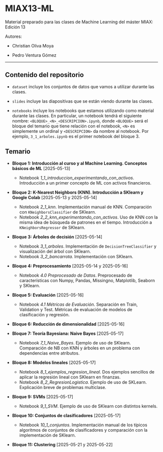 # MIAX13-ML

Material preparado para las clases de Machine Learning del máster MIAX: Edición 13

Autores:

* Christian Oliva Moya

* Pedro Ventura Gómez

<hr>

## Contenido del repositorio

* `dataset` incluye los conjuntos de datos que vamos a utilizar durante las clases.

* `slides` incluye las diapositivas que se están viendo durante las clases.

* `notebooks` incluye los notebooks que estamos utilizando como material durante las clases. En particular, un notebook tendrá el siguiente nombre: `<BLOQUE>_<N>_<DESCRIPCION>.ipynb`, donde `<BLOQUE>` será el bloque del temario que tiene relación con el notebook, `<N>` es simplemente un ordinal y `<DESCRIPCION>` da nombre al notebook. Por ejemplo, `3_1_arboles.ipynb` es el primer notebook del bloque 3.

## Temario

* **Bloque 1: Introducción al curso y al Machine Learning. Conceptos básicos de ML** [2025-05-13]
  * Notebook *1_1_introduccion_experimentando_con_activos*. Introducción a un primer concepto de ML con activos financieros.
  
* **Bloque 2: K-Nearest Neighbors (KNN). Introducción a SKlearn y Google Colab** [2025-05-13 y 2025-05-14]
  * Notebook *2_1_knn*. Implementación manual de KNN. Comparación con `KNeighborsClassifier` de SKlearn.
  * Notebook *2_2_knn_experimentando_con_activos*. Uso de KNN con la misma idea de búsqueda de patrones en el tiempo. Introducción a `KNeighborsRegressor` de SKlearn.
  
* **Bloque 3: Árboles de decisión** [2025-05-14]
  * Notebook *3_1_arboles*. Implementación de `DecisionTreeClassifier` y visualización del árbol con SKlearn.
  * Notebook *3_2_bancarrota*. Implementación con SKlearn.
  
* **Bloque 4: Preprocesamiento** [2025-05-14 y 2025-05-16]
  * Notebook *4.0 Preprocesado de Datos*. Preprocesado de características con Numpy, Pandas, Missingno, Matplotlib, Seaborn y SKlearn.

* **Bloque 5: Evaluación** [2025-05-16]
  * Notebook *4.1 Métricas de Evaluación*. Separación en Train, Validation y Test. Métricas de evaluación de modelos de clasificación y regresión.

* **Bloque 6: Reducción de dimensionalidad** [2025-05-16]

* **Bloque 7: Teoría Bayesiana: Naive Bayes** [2025-05-17]
  * Notebook *7_1_Naive_Bayes*. Ejemplo de uso de SKlearn. Comparación de NB con KNN y árboles en un problema con dependencias entre atributos.

* **Bloque 8: Modelos lineales** [2025-05-17]
  * Notebook *8_1_ejemplos_regresion_lineal*. Dos ejemplos sencillos de aplicar la regresión lineal con SKlearn en finanzas.
  * Notebook *8_2_RegresionLogistica*. Ejemplo de uso de SKLearn. Explicación breve de problemas multiclase.

* **Bloque 9: SVMs** [2025-05-17]
  * Notebook *9_1_SVM*. Ejemplo de uso de SKlearn con distintos kernels.

* **Bloque 10: Conjuntos de clasificadores** [2025-05-17]
  * Notebook *10_1_conjuntos*. Implementación manual de los típicos algoritmos de conjuntos de clasificadores y comparación con la implementación de SKlearn.

* **Bloque 11: Clustering** [2025-05-21 y 2025-05-22]
